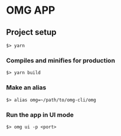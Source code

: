 # OMG APP

## Project setup

```
$> yarn
```

### Compiles and minifies for production

```
$> yarn build
```

### Make an alias

```
$> alias omg=~/path/to/omg-cli/omg
```

### Run the app in UI mode

```
$> omg ui -p <port>
```
